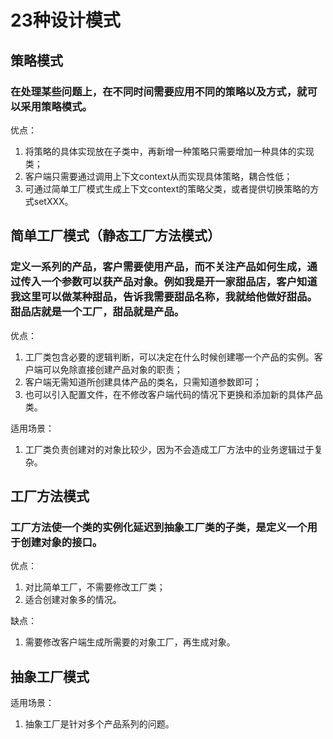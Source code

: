 # 23种设计模式

## 策略模式
### 在处理某些问题上，在不同时间需要应用不同的策略以及方式，就可以采用策略模式。
优点：
1. 将策略的具体实现放在子类中，再新增一种策略只需要增加一种具体的实现类；
2. 客户端只需要通过调用上下文context从而实现具体策略，耦合性低；
3. 可通过简单工厂模式生成上下文context的策略父类，或者提供切换策略的方式setXXX。

## 简单工厂模式（静态工厂方法模式）
### 定义一系列的产品，客户需要使用产品，而不关注产品如何生成，通过传入一个参数可以获产品对象。例如我是开一家甜品店，客户知道我这里可以做某种甜品，告诉我需要甜品名称，我就给他做好甜品。甜品店就是一个工厂，甜品就是产品。
优点：

1. 工厂类包含必要的逻辑判断，可以决定在什么时候创建哪一个产品的实例。客户端可以免除直接创建产品对象的职责；
2. 客户端无需知道所创建具体产品的类名，只需知道参数即可；
3. 也可以引入配置文件，在不修改客户端代码的情况下更换和添加新的具体产品类。

适用场景：

1. 工厂类负责创建对的对象比较少，因为不会造成工厂方法中的业务逻辑过于复杂。

## 工厂方法模式
### 工厂方法使一个类的实例化延迟到抽象工厂类的子类，是定义一个用于创建对象的接口。
优点：
1. 对比简单工厂，不需要修改工厂类；
2. 适合创建对象多的情况。

缺点：
1. 需要修改客户端生成所需要的对象工厂，再生成对象。

## 抽象工厂模式

适用场景：

1. 抽象工厂是针对多个产品系列的问题。